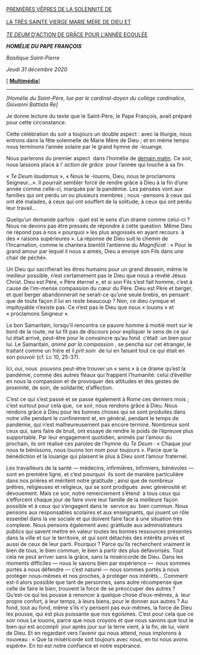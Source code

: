 [PREMIÈRES VÊPRES DE LA SOLENNITÉ DE \
\
LA TRÈS SAINTE VIERGE MARIE MÈRE DE DIEU ET \
\
*TE DEUM* D'ACTION DE GRÂCE POUR L'ANNÉE ECOULÉE](http://www.vatican.va/news_services/liturgy/libretti/2020/20201231-libretto-maria-madredidio-pvespri.pdf)

***HOMÉLIE DU PAPE FRANÇOIS***

*Basilique Saint-Pierre*

*Jeudi 31 décembre 2020*

[ **[Multimédia](http://w2.vatican.va/content/francesco/fr/events/event.dir.html/content/vaticanevents/fr/2020/12/31/te-deum.html)**]

* * *

*[Homélie du Saint-Père, lue par le cardinal-doyen du collège cardinalice, Giovanni Battista Re]*

Je donne lecture du texte que le Saint-Père, le Pape François, avait préparé pour cette circonstance.

Cette célébration du soir a toujours un double aspect : avec la liturgie, nous entrons dans la fête solennelle de Marie Mère de Dieu ; et en même temps nous terminons l’année solaire par le grand hymne de -louange.

Nous parlerons du premier aspect  dans l’homélie de [demain matin](http://www.vatican.va/content/francesco/fr/events/event.dir.html/content/vaticanevents/fr/2021/1/1/messa-madredidio-giornatapace.html). Ce soir, nous laissons place à l’ *action de grâce*  pour l’année qui touche à sa fin.

« *Te Deum laudamus* », « Nous te -louons, Dieu, nous te proclamons Seigneur…». Il pourrait sembler forcé de rendre grâce à Dieu à la fin d’une année comme celle-ci, marquée par la pandémie. Les pensées vont aux familles qui ont perdu un ou plusieurs membres ; nous -pensons à ceux qui ont été malades, à ceux qui ont souffert de la solitude, à ceux qui ont perdu leur travail…

Quelqu’un demande parfois : quel est le sens d’un drame comme celui-ci ? Nous ne devons pas être pressés de répondre à cette question. Même Dieu ne répond pas à nos « pourquoi » les plus angoissés en ayant recours  à des « raisons supérieures ». La réponse de Dieu suit le chemin de l’Incarnation, comme le chantera bientôt l’antienne du *Magnificat* : « Pour le grand amour par lequel il nous a aimés, Dieu a envoyé son Fils dans une chair de péché».

Un Dieu qui sacrifierait les êtres humains pour un grand dessein, même le meilleur possible, n’est certainement pas le Dieu que nous a révélé Jésus Christ. Dieu est Père, « Père éternel », et si son Fils s’est fait homme, c’est à cause de l’im-mense compassion du cœur du Père. Dieu est Père et berger, et quel berger abandonnerait ne serait-ce qu’une seule brebis, en pensant que de toute façon il lui en reste beaucoup ? Non, ce dieu cynique et impitoyable n’existe pas. Ce n’est pas le Dieu que nous « louons » et « proclamons Seigneur ».

Le bon Samaritain, lorsqu’il rencontra ce pauvre homme à moitié mort sur le bord de la route, ne lui fit pas de discours pour expliquer le sens de ce qui lui était arrivé, peut-être pour le convaincre qu’au fond  c’était  un bien pour lui. Le Samaritain, *animé par la compassion* , se pencha sur cet étranger, le traitant comme un frère et il *prit soin*  de lui en faisant tout ce qui était en son pouvoir (cf. Lc 10, 25-37).

Ici, oui, nous  pouvons peut-être trouver un « sens » à ce drame qu’est la pandémie, comme des autres fléaux qui frappent l’humanité: celui d’éveiller en nous la compassion et de provoquer des attitudes et des gestes de proximité, de soin, de solidarité, d’affection.

C’est ce qui s’est passé et se passe également à Rome ces derniers mois ; c’est surtout pour cela que,  ce soir, nous rendons grâce à Dieu. Nous  rendons grâce à Dieu pour les bonnes choses qui se sont produites dans notre ville pendant le confinement et, en général, pendant le temps de  pandémie, qui n’est malheureusement pas encore terminé. Nombreux sont ceux qui, sans faire de bruit, ont essayé de rendre le poids de l’épreuve plus supportable. Par leur engagement quotidien, animés par l’amour du prochain, ils ont réalisé ces paroles de l’hymne du *Te Deum* : « Chaque jour nous te bénissons, nous louons ton nom pour toujours ». Parce que la bénédiction et la louange qui plaisent le plus à Dieu sont l’amour fraternel.

Les travailleurs de la santé — médecins, infirmières, infirmiers, bénévoles — sont en première ligne, et c’est pourquoi  ils sont de manière particulière dans nos prières et méritent notre gratitude ; ainsi que de nombreux prêtres, religieuses et religieux, qui se sont prodigués  avec générosité et dévouement. Mais ce soir, notre remerciement s’étend  à tous ceux qui s’efforcent chaque jour de faire vivre leur famille de la meilleure façon possible et à ceux qui s’engagent dans le  service au  bien commun. Nous pensons aux responsables scolaires et aux enseignants, qui jouent un rôle essentiel dans la vie sociale et qui doivent faire face à une situation très complexe. Nous pensons également avec gratitude aux administrateurs publics qui savent mettre en valeur toutes les bonnes ressources présentes dans la ville et sur le territoire, et qui sont détachés des intérêts privés et aussi de ceux de leur parti. Pourquoi ? Parce qu’ils recherchent vraiment le bien de tous, le bien commun, le bien à partir des plus défavorisés. Tout cela ne peut arriver sans la grâce, sans la miséricorde de Dieu. Dans les moments difficiles — nous le savons bien par expérience —  nous sommes portés à nous défendre — c’est naturel — nous sommes portés à nous protéger nous-mêmes et nos proches, à protéger nos intérêts… Comment est-il alors possible que tant de personnes, sans autre récompense que celle de faire le bien, trouvent la force de se préoccuper des autres ? Qu’est-ce qui les pousse à renoncer à quelque chose d’eux-mêmes, à  leur propre confort, à leur temps, à leurs biens, pour le donner aux autres ? Au fond, tout au fond, même s’ils n’y pensent pas eux-mêmes, la force de Dieu les pousse, qui est plus puissante que nos égoïsmes. C’est pour cela que ce soir nous Le louons, parce que nous croyons et que nous savons que tout le bien qui est accompli  jour après jour sur la terre vient, à la fin, de lui, vient de Dieu. Et en regardant vers l’avenir qui nous attend, nous implorons à nouveau : « Que ta miséricorde soit toujours avec nous, en toi nous avons espéré». En toi est notre confiance et notre espérance.
